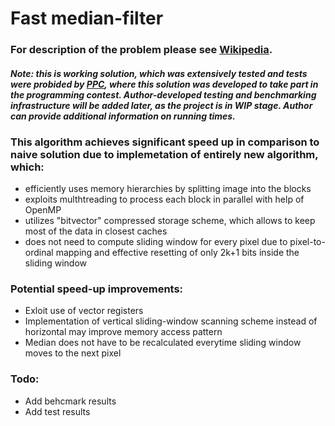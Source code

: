 # **Fast median-filter** 
### For description of the problem please see [Wikipedia](https://en.wikipedia.org/wiki/Median_filter).
#### *Note: this is working solution, which was extensively tested and tests were probided by [PPC](https://ppc.cs.aalto.fi/), where this solution was developed to take part in the programming contest. Author-developed testing and benchmarking infrastructure will be added later, as the project is in WIP stage. Author can provide additional information on running times.*

### This algorithm achieves significant speed up in comparison to naive solution due to implemetation of entirely new algorithm, which:
- efficiently uses memory hierarchies by splitting image into the blocks
- exploits multhtreading to process each block in parallel with help of OpenMP
- utilizes "bitvector" compressed storage scheme, which allows to keep most of the data in closest caches
- does not need to compute sliding window for every pixel due to pixel-to-ordinal mapping and effective resetting of only 2k+1 bits inside the sliding window

### Potential speed-up improvements: 
- Exloit use of vector registers
- Implementation of vertical sliding-window scanning scheme instead of horizontal may improve memory access pattern
- Median does not have to be recalculated everytime sliding window moves to the next pixel

### Todo: 
- Add behcmark results
- Add test results
